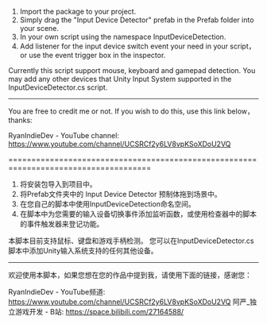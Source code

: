 1. Import the package to your project. 
2. Simply drag the "Input Device Detector" prefab in the Prefab folder into your scene.
3. In your own script using the namespace InputDeviceDetection.
4. Add listener for the input device switch event your need in your script， or use the event trigger box in the inspector.

Currently this script support mouse, keyboard and gamepad detection. 
You may add any other devices that Unity Input System supported in the InputDeviceDetector.cs script. 

--------
You are free to credit me or not. 
If you wish to do this, use this link below，thanks: 

RyanIndieDev - YouTube channel: https://www.youtube.com/channel/UCSRCf2y6LV8vpKSoXDoU2VQ

=====================================================================================

1. 将安装包导入到项目中。
2. 将Prefab文件夹中的 Input Device Detector 预制体拖到场景中。
3. 在您自己的脚本中使用InputDeviceDetection命名空间。
4. 在脚本中为您需要的输入设备切换事件添加监听函数，或使用检查器中的脚本的事件触发器来登记功能。

本脚本目前支持鼠标、键盘和游戏手柄检测。
您可以在InputDeviceDetector.cs脚本中添加Unity输入系统支持的任何其他设备。

--------
欢迎使用本脚本，如果您想在您的作品中提到我，请使用下面的链接，感谢您：

RyanIndieDev - YouTube频道: https://www.youtube.com/channel/UCSRCf2y6LV8vpKSoXDoU2VQ
阿严_独立游戏开发 - B站: https://space.bilibili.com/27164588/